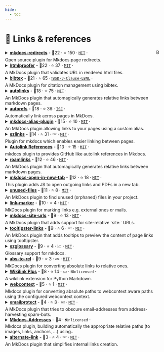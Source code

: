 ```yaml
---
hide:
  - toc
---
```


# 🔗 Links & references

<a href="#contents"><img align="right" width="15" height="15" src="https://git.io/JtehR" alt="Back to top"></a>

<details><summary><b><a href="https://github.com/mkdocs/mkdocs-redirects">mkdocs-redirects</a></b>  - 🥇22 ·  ⭐ 150 · <code><a href="http://bit.ly/34MBwT8">MIT</a></code> · <code><img src="https://cdn.icon-icons.com/icons2/1465/PNG/512/701electricplug_100845.png" style="display:inline;" width="13" height="13"></code><br>Open source plugin for Mkdocs page redirects.</summary>

- [GitHub](https://github.com/mkdocs/mkdocs-redirects) (👨‍💻 13 · 🔀 19 · 📦 3.3K · 📋 31 - 38% open · ⏱️ 03.02.2024)
- [PyPi](https://pypi.org/project/mkdocs-redirects) (📥 210K / month):
	```
	pip install mkdocs-redirects
	```
- Add to [mkdocs.yml](https://www.mkdocs.org/user-guide/configuration/#plugins):
   ```yaml
   plugins:
     - redirects
   ```
</details>
<details><summary><b><a href="https://github.com/manuzhang/mkdocs-htmlproofer-plugin">htmlproofer</a></b>  - 🥇22 ·  ⭐ 37 · <code><a href="http://bit.ly/34MBwT8">MIT</a></code> · <code><img src="https://cdn.icon-icons.com/icons2/1465/PNG/512/701electricplug_100845.png" style="display:inline;" width="13" height="13"></code><br>A MkDocs plugin that validates URL in rendered html files.</summary>

- [GitHub](https://github.com/manuzhang/mkdocs-htmlproofer-plugin) (👨‍💻 15 · 🔀 15 · 📦 340 · 📋 33 - 6% open · ⏱️ 15.04.2024)
- [PyPi](https://pypi.org/project/mkdocs-htmlproofer-plugin) (📥 51K / month):
	```
	pip install mkdocs-htmlproofer-plugin
	```
- Add to [mkdocs.yml](https://www.mkdocs.org/user-guide/configuration/#plugins):
   ```yaml
   plugins:
     - htmlproofer
   ```
</details>
<details><summary><b><a href="https://github.com/shyamd/mkdocs-bibtex">bibtex</a></b>  - 🥇21 ·  ⭐ 65 · <code><a href="https://tldrlegal.com/search?query=BSD-3-Clause-LBNL">❗️BSD-3-Clause-LBNL</a></code> · <code><img src="https://cdn.icon-icons.com/icons2/1465/PNG/512/701electricplug_100845.png" style="display:inline;" width="13" height="13"></code><br>A MkDocs plugin for citation management using bibtex.</summary>

- [GitHub](https://github.com/shyamd/mkdocs-bibtex) (👨‍💻 13 · 🔀 18 · 📦 260 · 📋 42 - 23% open · ⏱️ 04.04.2024)
- [PyPi](https://pypi.org/project/mkdocs-bibtex) (📥 6.7K / month):
	```
	pip install mkdocs-bibtex
	```
- Add to [mkdocs.yml](https://www.mkdocs.org/user-guide/configuration/#plugins):
   ```yaml
   plugins:
     - bibtex
   ```
</details>
<details><summary><b><a href="https://github.com/zachhannum/mkdocs-autolinks-plugin">autolinks</a></b>  - 🥈18 ·  ⭐ 75 · <code><a href="http://bit.ly/34MBwT8">MIT</a></code> · <code><img src="https://cdn.icon-icons.com/icons2/1465/PNG/512/701electricplug_100845.png" style="display:inline;" width="13" height="13"></code><br>An MkDocs plugin that automagically generates relative links between markdown pages.</summary>

- [GitHub](https://github.com/zachhannum/mkdocs-autolinks-plugin) (👨‍💻 10 · 🔀 16 · 📦 380 · 📋 17 - 47% open · ⏱️ 04.08.2023)
- [PyPi](https://pypi.org/project/mkdocs-autolinks-plugin) (📥 56K / month):
	```
	pip install mkdocs-autolinks-plugin
	```
- Add to [mkdocs.yml](https://www.mkdocs.org/user-guide/configuration/#plugins):
   ```yaml
   plugins:
     - autolinks
   ```
</details>
<details><summary><b><a href="https://github.com/mkdocstrings/autorefs">autorefs</a></b>  - 🥈18 ·  ⭐ 36 · <code><a href="http://bit.ly/3hkKRql">ISC</a></code> · <code><img src="https://cdn.icon-icons.com/icons2/1465/PNG/512/701electricplug_100845.png" style="display:inline;" width="13" height="13"></code><br>Automatically link across pages in MkDocs.</summary>

- [GitHub](https://github.com/mkdocstrings/autorefs) (👨‍💻 6 · 🔀 5 · 📋 16 - 37% open · ⏱️ 29.02.2024)
- [PyPi](https://pypi.org/project/mkdocs-autorefs) (📥 850K / month):
	```
	pip install mkdocs-autorefs
	```
- Add to [mkdocs.yml](https://www.mkdocs.org/user-guide/configuration/#plugins):
   ```yaml
   plugins:
     - autorefs
   ```
</details>
<details><summary><b><a href="https://github.com/EddyLuten/mkdocs-alias-plugin">mkdocs-alias-plugin</a></b>  - 🥈15 ·  ⭐ 10 · <code><a href="http://bit.ly/34MBwT8">MIT</a></code> · <code><img src="https://cdn.icon-icons.com/icons2/1465/PNG/512/701electricplug_100845.png" style="display:inline;" width="13" height="13"></code><br>An MkDocs plugin allowing links to your pages using a custom alias.</summary>

- [GitHub](https://github.com/EddyLuten/mkdocs-alias-plugin) (👨‍💻 3 · 🔀 2 · 📦 14 · 📋 9 - 22% open · ⏱️ 08.04.2024)
- [PyPi](https://pypi.org/project/mkdocs-alias-plugin) (📥 2.8K / month):
	```
	pip install mkdocs-alias-plugin
	```
- Add to [mkdocs.yml](https://www.mkdocs.org/user-guide/configuration/#plugins):
   ```yaml
   plugins:
     - alias
   ```
</details>
<details><summary><b><a href="https://github.com/orbikm/mkdocs-ezlinks-plugin">ezlinks</a></b>  - 🥈14 ·  ⭐ 31 · 💤 · <code><a href="http://bit.ly/34MBwT8">MIT</a></code> · <code><img src="https://cdn.icon-icons.com/icons2/1465/PNG/512/701electricplug_100845.png" style="display:inline;" width="13" height="13"></code><br>Plugin for mkdocs which enables easier linking between pages.</summary>

- [GitHub](https://github.com/orbikm/mkdocs-ezlinks-plugin) (🔀 13 · 📥 140 · 📦 100 · 📋 24 - 41% open · ⏱️ 24.01.2022)
- [PyPi](https://pypi.org/project/mkdocs-ezlinks-plugin) (📥 5.5K / month):
	```
	pip install mkdocs-ezlinks-plugin
	```
- Add to [mkdocs.yml](https://www.mkdocs.org/user-guide/configuration/#plugins):
   ```yaml
   plugins:
     - ezlinks
   ```
</details>
<details><summary><b><a href="https://github.com/theskumar/autolink-references-mkdocs-plugin">Autolink References</a></b>  - 🥈13 ·  ⭐ 15 · <code><a href="http://bit.ly/34MBwT8">MIT</a></code> · <code><img src="https://cdn.icon-icons.com/icons2/1465/PNG/512/701electricplug_100845.png" style="display:inline;" width="13" height="13"></code><br>mkdocs plugin to provides GitHub like autolink references in Mkdocs.</summary>

- [GitHub](https://github.com/theskumar/autolink-references-mkdocs-plugin) (👨‍💻 3 · 🔀 5 · 📦 7 · 📋 4 - 25% open · ⏱️ 28.12.2023)
- [PyPi](https://pypi.org/project/autolink-references-mkdocs-plugin) (📥 6.1K / month):
	```
	pip install autolink-references-mkdocs-plugin
	```
- Add to [mkdocs.yml](https://www.mkdocs.org/user-guide/configuration/#plugins):
   ```yaml
   plugins:
     - autolink_references
   ```
</details>
<details><summary><b><a href="https://github.com/Jackiexiao/mkdocs-roamlinks-plugin">roamlinks</a></b>  - 🥈12 ·  ⭐ 46 · <code><a href="http://bit.ly/34MBwT8">MIT</a></code> · <code><img src="https://cdn.icon-icons.com/icons2/1465/PNG/512/701electricplug_100845.png" style="display:inline;" width="13" height="13"></code><br>An MkDocs plugin that automagically generates relative links between markdown pages.</summary>

- [GitHub](https://github.com/Jackiexiao/mkdocs-roamlinks-plugin) (👨‍💻 9 · 🔀 13 · ⏱️ 08.06.2023)
- [PyPi](https://pypi.org/project/mkdocs-roamlinks-plugin) (📥 9.2K / month):
	```
	pip install mkdocs-roamlinks-plugin
	```
- Add to [mkdocs.yml](https://www.mkdocs.org/user-guide/configuration/#plugins):
   ```yaml
   plugins:
     - roamlinks
   ```
</details>
<details><summary><b><a href="https://github.com/JakubAndrysek/mkdocs-open-in-new-tab">mkdocs-open-in-new-tab</a></b>  - 🥈12 ·  ⭐ 18 · <code><a href="http://bit.ly/34MBwT8">MIT</a></code> · <code><img src="https://cdn.icon-icons.com/icons2/1465/PNG/512/701electricplug_100845.png" style="display:inline;" width="13" height="13"></code><br>This plugin adds JS to open outgoing links and PDFs in a new tab.</summary>

- [GitHub](https://github.com/JakubAndrysek/mkdocs-open-in-new-tab) (🔀 1 · 📦 140 · 📋 2 - 50% open · ⏱️ 24.10.2023)
- [PyPi](https://pypi.org/project/mkdocs-open-in-new-tab) (📥 14K / month):
	```
	pip install mkdocs-open-in-new-tab
	```
- Add to [mkdocs.yml](https://www.mkdocs.org/user-guide/configuration/#plugins):
   ```yaml
   plugins:
     - open-in-new-tab
   ```
</details>
<details><summary><b><a href="https://github.com/wilhelmer/mkdocs-unused-files">unused-files</a></b>  - 🥉11 ·  ⭐ 8 · <code><a href="http://bit.ly/34MBwT8">MIT</a></code> · <code><img src="https://cdn.icon-icons.com/icons2/1465/PNG/512/701electricplug_100845.png" style="display:inline;" width="13" height="13"></code><br>An MkDocs plugin to find unused (orphaned) files in your project.</summary>

- [GitHub](https://github.com/wilhelmer/mkdocs-unused-files) (👨‍💻 2 · 🔀 1 · 📦 19 · ⏱️ 17.07.2023)
- [PyPi](https://pypi.org/project/mkdocs-unused-files) (📥 3.3K / month):
	```
	pip install mkdocs-unused-files
	```
- Add to [mkdocs.yml](https://www.mkdocs.org/user-guide/configuration/#plugins):
   ```yaml
   plugins:
     - unused_files
   ```
</details>
<details><summary><b><a href="https://github.com/timmeinerzhagen/mkdocs-link-marker">link-marker</a></b>  - 🥉10 ·  ⭐ 4 · <code><a href="http://bit.ly/34MBwT8">MIT</a></code> · <code><img src="https://cdn.icon-icons.com/icons2/1465/PNG/512/701electricplug_100845.png" style="display:inline;" width="13" height="13"></code><br>MkDocs plugin for marking links e.g. external ones or mails.</summary>

- [GitHub](https://github.com/timmeinerzhagen/mkdocs-link-marker) (👨‍💻 2 · 🔀 1 · 📦 6 · 📋 4 - 50% open · ⏱️ 25.02.2024)
- [PyPi](https://pypi.org/project/mkdocs-link-marker) (📥 2.1K / month):
	```
	pip install mkdocs-link-marker
	```
- Add to [mkdocs.yml](https://www.mkdocs.org/user-guide/configuration/#plugins):
   ```yaml
   plugins:
     - link-marker
   ```
</details>
<details><summary><b><a href="https://github.com/OctoPrint/mkdocs-site-urls">mkdocs-site-urls</a></b>  - 🥉9 ·  ⭐ 13 · <code><a href="http://bit.ly/34MBwT8">MIT</a></code> · <code><img src="https://cdn.icon-icons.com/icons2/1465/PNG/512/701electricplug_100845.png" style="display:inline;" width="13" height="13"></code><br>A MkDocs plugin that adds support for site-relative `site:` URLs.</summary>

- [GitHub](https://github.com/OctoPrint/mkdocs-site-urls) (🔀 1 · 📦 9 · 📋 2 - 50% open · ⏱️ 31.07.2023)
- [PyPi](https://pypi.org/project/mkdocs-site-urls) (📥 1.7K / month):
	```
	pip install mkdocs-site-urls
	```
- Add to [mkdocs.yml](https://www.mkdocs.org/user-guide/configuration/#plugins):
   ```yaml
   plugins:
     - site-urls
   ```
</details>
<details><summary><b><a href="https://github.com/zachhannum/mkdocs-tooltipster-links-plugin">tooltipster-links</a></b>  - 🥉9 ·  ⭐ 6 · 💤 · <code><a href="http://bit.ly/34MBwT8">MIT</a></code> · <code><img src="https://cdn.icon-icons.com/icons2/1465/PNG/512/701electricplug_100845.png" style="display:inline;" width="13" height="13"></code><br>An MkDocs plugin that adds tooltips to preview the content of page links using tooltipster.</summary>

- [GitHub](https://github.com/zachhannum/mkdocs-tooltipster-links-plugin) (🔀 1 · 📦 22 · ⏱️ 29.07.2020)
- [PyPi](https://pypi.org/project/mkdocs-tooltipster-links-plugin) (📥 160 / month):
	```
	pip install mkdocs-tooltipster-links-plugin
	```
- Add to [mkdocs.yml](https://www.mkdocs.org/user-guide/configuration/#plugins):
   ```yaml
   plugins:
     - tooltipster-links
   ```
</details>
<details><summary><b><a href="https://github.com/realtimeprojects/mkdocs-ezglossary">ezglossary</a></b>  - 🥉9 ·  ⭐ 4 · 📈 · <code><a href="http://bit.ly/34MBwT8">MIT</a></code> · <code><img src="https://cdn.icon-icons.com/icons2/1465/PNG/512/701electricplug_100845.png" style="display:inline;" width="13" height="13"></code><br>Glossary support for mkdocs.</summary>

- [GitHub](https://github.com/realtimeprojects/mkdocs-ezglossary) (📋 10 - 20% open · ⏱️ 19.04.2024)
- [PyPi](https://pypi.org/project/mkdocs-ezglossary-plugin) (📥 900 / month):
	```
	pip install mkdocs-ezglossary-plugin
	```
- Add to [mkdocs.yml](https://www.mkdocs.org/user-guide/configuration/#plugins):
   ```yaml
   plugins:
     - ezglossary
   ```
</details>
<details><summary><b><a href="https://github.com/sander76/mkdocs-abs-rel-plugin">abs-to-rel</a></b>  - 🥉9 ·  ⭐ 3 · 💤 · <code><a href="http://bit.ly/34MBwT8">MIT</a></code> · <code><img src="https://cdn.icon-icons.com/icons2/1465/PNG/512/701electricplug_100845.png" style="display:inline;" width="13" height="13"></code><br>MkDocs plugin for converting absolute links to relative ones.</summary>

- [GitHub](https://github.com/sander76/mkdocs-abs-rel-plugin) (👨‍💻 2 · 🔀 3 · 📦 21 · ⏱️ 03.03.2020)
- [PyPi](https://pypi.org/project/mkdocs-abs-rel-plugin) (📥 2.3K / month):
	```
	pip install mkdocs-abs-rel-plugin
	```
- Add to [mkdocs.yml](https://www.mkdocs.org/user-guide/configuration/#plugins):
   ```yaml
   plugins:
     - abs-to-rel
   ```
</details>
<details><summary><b><a href="https://github.com/neurobin/mdx_wikilink_plus">Wikilink Plus</a></b>  - 🥉8 ·  ⭐ 14 · 💤 · <code>❗Unlicensed</code> · <code><img src="https://cdn.icon-icons.com/icons2/1459/PNG/512/2799201-jigsaw-processing_99781.png" style="display:inline;" width="13" height="13"></code><br>A wikilink extension for Python Markdown.</summary>

- [GitHub](https://github.com/neurobin/mdx_wikilink_plus) (👨‍💻 5 · 🔀 3 · ⏱️ 26.07.2022)
- [PyPi](https://pypi.org/project/mdx-wikilink-plus) (📥 3.5K / month):
	```
	pip install mdx-wikilink-plus
	```
- Add to [mkdocs.yml](https://www.mkdocs.org/user-guide/configuration/#markdown_extensions):
   ```yaml
   markdown_extensions:
     - mdx_wikilink_plus
   ```
</details>
<details><summary><b><a href="https://github.com/Darrelk/mkdocs-webcontext-plugin">webcontext</a></b>  - 🥉5 ·  ⭐ 1 · <code><a href="http://bit.ly/34MBwT8">MIT</a></code> · <code><img src="https://cdn.icon-icons.com/icons2/1465/PNG/512/701electricplug_100845.png" style="display:inline;" width="13" height="13"></code><br>Mkdocs plugin for converting absolute paths to webcontext aware paths using the configured webcontext context.</summary>

- [GitHub](https://github.com/Darrelk/mkdocs-webcontext-plugin) (👨‍💻 2 · 🔀 1 · 📥 6 · 📦 4 · ⏱️ 25.05.2023)
- [PyPi](https://pypi.org/project/mkdocs-webcontext-plugin) (📥 140 / month):
	```
	pip install mkdocs-webcontext-plugin
	```
- Add to [mkdocs.yml](https://www.mkdocs.org/user-guide/configuration/#plugins):
   ```yaml
   plugins:
     - webcontext
   ```
</details>
<details><summary><b><a href="https://github.com/rkoe/mkdocs-emailprotect">emailprotect</a></b>  - 🥉4 ·  ⭐ 3 · 💤 · <code><a href="http://bit.ly/34MBwT8">MIT</a></code> · <code><img src="https://cdn.icon-icons.com/icons2/1465/PNG/512/701electricplug_100845.png" style="display:inline;" width="13" height="13"></code><br>A MkDocs plugin that tries to obscure email-addresses from address-harvesting spam-bots.</summary>

- [GitHub](https://github.com/rkoe/mkdocs-emailprotect) (⏱️ 21.01.2020)
- Add to [mkdocs.yml](https://www.mkdocs.org/user-guide/configuration/#plugins):
   ```yaml
   plugins:
     - emailprotect
   ```
</details>
<details><summary><b><a href="https://gitlab.com/frederic-zinelli/mkdocs-addresses">Mkdocs-Addresses</a></b>  - 🥉4 · <code>❗Unlicensed</code> · <code><img src="https://cdn.icon-icons.com/icons2/1465/PNG/512/701electricplug_100845.png" style="display:inline;" width="13" height="13"></code><br>Mkdocs plugin, building automatically the appropriate relative paths (to images, links, anchors, ...) using..</summary>

- [PyPi](https://pypi.org/project/mkdocs-addresses) (📥 210 / month):
	```
	pip install mkdocs-addresses
	```
- [GitLab](https://gitlab.com/frederic-zinelli/mkdocs-addresses) (🔀 0 · ⏱️ 13.07.2023)
- Add to [mkdocs.yml](https://www.mkdocs.org/user-guide/configuration/#plugins):
   ```yaml
   plugins:
     - mkdocs-addresses
   ```
</details>
<details><summary><b><a href="https://github.com/cmitu/mkdocs-altlink-plugin">alternate-link</a></b>  - 🥉3 ·  ⭐ 4 · 💤 · <code><a href="http://bit.ly/34MBwT8">MIT</a></code> · <code><img src="https://cdn.icon-icons.com/icons2/1465/PNG/512/701electricplug_100845.png" style="display:inline;" width="13" height="13"></code><br>An MkDocs plugin that simplifies internal links creation.</summary>

- [GitHub](https://github.com/cmitu/mkdocs-altlink-plugin) (👨‍💻 3 · 🔀 2 · ⏱️ 14.02.2021)
- Add to [mkdocs.yml](https://www.mkdocs.org/user-guide/configuration/#plugins):
   ```yaml
   plugins:
     - alternate-link
   ```
</details>
<br>